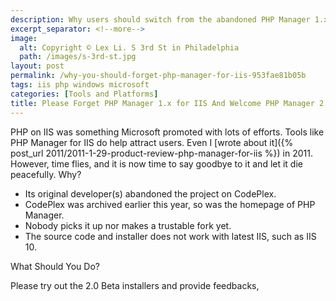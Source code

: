 ```yaml
---
description: Why users should switch from the abandoned PHP Manager 1.x to the new PHP Manager 2.0 for IIS, which addresses compatibility issues with the latest IIS versions.
excerpt_separator: <!--more-->
image:
  alt: Copyright © Lex Li. S 3rd St in Philadelphia
  path: /images/s-3rd-st.jpg
layout: post
permalink: /why-you-should-forget-php-manager-for-iis-953fae81b05b
tags: iis php windows microsoft
categories: [Tools and Platforms]
title: Please Forget PHP Manager 1.x for IIS And Welcome PHP Manager 2.0 for IIS
---
```

PHP on IIS was something Microsoft promoted with lots of efforts. Tools like PHP Manager for IIS do help attract users. Even I [wrote about it]({% post_url 2011/2011-1-29-product-review-php-manager-for-iis %}) in 2011. However, time flies, and it is now time to say goodbye to it and let it die peacefully. Why?

- Its original developer(s) abandoned the project on CodePlex.
- CodePlex was archived earlier this year, so was the homepage of PHP Manager.
- Nobody picks it up nor makes a trustable fork yet.
- The source code and installer does not work with latest IIS, such as IIS 10.
<!--more-->

What Should You Do?

Please try out the 2.0 Beta installers and provide feedbacks,
